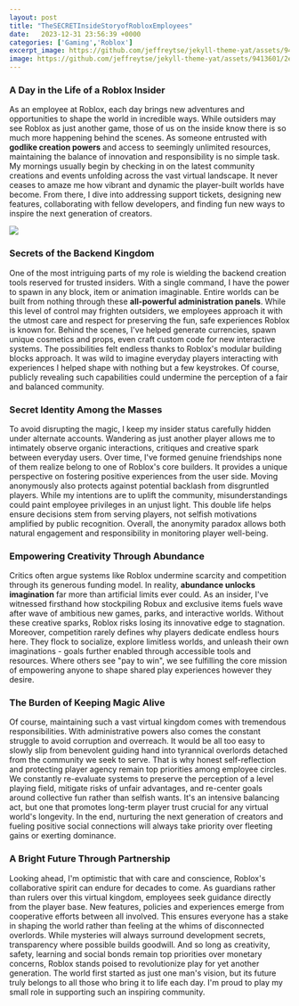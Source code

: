 ```yaml
---
layout: post
title: "TheSECRETInsideStoryofRobloxEmployees"
date:   2023-12-31 23:56:39 +0000
categories: ['Gaming','Roblox']
excerpt_image: https://github.com/jeffreytse/jekyll-theme-yat/assets/9413601/2ed22d49-90b1-4f7e-8e8f-b77b21dee505
image: https://github.com/jeffreytse/jekyll-theme-yat/assets/9413601/2ed22d49-90b1-4f7e-8e8f-b77b21dee505
---
```


### A Day in the Life of a Roblox Insider 
As an employee at Roblox, each day brings new adventures and opportunities to shape the world in incredible ways. While outsiders may see Roblox as just another game, those of us on the inside know there is so much more happening behind the scenes. As someone entrusted with **godlike creation powers** and access to seemingly unlimited resources, maintaining the balance of innovation and responsibility is no simple task.
My mornings usually begin by checking in on the latest community creations and events unfolding across the vast virtual landscape. It never ceases to amaze me how vibrant and dynamic the player-built worlds have become. From there, I dive into addressing support tickets, designing new features, collaborating with fellow developers, and finding fun new ways to inspire the next generation of creators.  

![](https://github.com/jeffreytse/jekyll-theme-yat/assets/9413601/2ed22d49-90b1-4f7e-8e8f-b77b21dee505)
### Secrets of the Backend Kingdom
One of the most intriguing parts of my role is wielding the backend creation tools reserved for trusted insiders. With a single command, I have the power to spawn in any block, item or animation imaginable. Entire worlds can be built from nothing through these **all-powerful administration panels**. While this level of control may frighten outsiders, we employees approach it with the utmost care and respect for preserving the fun, safe experiences Roblox is known for.
Behind the scenes, I've helped generate currencies, spawn unique cosmetics and props, even craft custom code for new interactive systems. The possibilities felt endless thanks to Roblox's modular building blocks approach. It was wild to imagine everyday players interacting with experiences I helped shape with nothing but a few keystrokes. Of course, publicly revealing such capabilities could undermine the perception of a fair and balanced community.
### Secret Identity Among the Masses 
To avoid disrupting the magic, I keep my insider status carefully hidden under alternate accounts. Wandering as just another player allows me to intimately observe organic interactions, critiques and creative spark between everyday users. Over time, I've formed genuine friendships none of them realize belong to one of Roblox's core builders. It provides a unique perspective on fostering positive experiences from the user side.
Moving anonymously also protects against potential backlash from disgruntled players. While my intentions are to uplift the community, misunderstandings could paint employee privileges in an unjust light. This double life helps ensure decisions stem from serving players, not selfish motivations amplified by public recognition. Overall, the anonymity paradox allows both natural engagement and responsibility in monitoring player well-being.
### Empowering Creativity Through Abundance
Critics often argue systems like Roblox undermine scarcity and competition through its generous funding model. In reality, **abundance unlocks imagination** far more than artificial limits ever could. As an insider, I've witnessed firsthand how stockpiling Robux and exclusive items fuels wave after wave of ambitious new games, parks, and interactive worlds. 
Without these creative sparks, Roblox risks losing its innovative edge to stagnation. Moreover, competition rarely defines why players dedicate endless hours here. They flock to socialize, explore limitless worlds, and unleash their own imaginations - goals further enabled through accessible tools and resources. Where others see "pay to win", we see fulfilling the core mission of empowering anyone to shape shared play experiences however they desire.
### The Burden of Keeping Magic Alive
Of course, maintaining such a vast virtual kingdom comes with tremendous responsibilities. With administrative powers also comes the constant struggle to avoid corruption and overreach. It would be all too easy to slowly slip from benevolent guiding hand into tyrannical overlords detached from the community we seek to serve. That is why honest self-reflection and protecting player agency remain top priorities among employee circles. 
We constantly re-evaluate systems to preserve the perception of a level playing field, mitigate risks of unfair advantages, and re-center goals around collective fun rather than selfish wants. It's an intensive balancing act, but one that promotes long-term player trust crucial for any virtual world's longevity. In the end, nurturing the next generation of creators and fueling positive social connections will always take priority over fleeting gains or exerting dominance.
### A Bright Future Through Partnership 
Looking ahead, I'm optimistic that with care and conscience, Roblox's collaborative spirit can endure for decades to come. As guardians rather than rulers over this virtual kingdom, employees seek guidance directly from the player base. New features, policies and experiences emerge from cooperative efforts between all involved. This ensures everyone has a stake in shaping the world rather than feeling at the whims of disconnected overlords.
While mysteries will always surround development secrets, transparency where possible builds goodwill. And so long as creativity, safety, learning and social bonds remain top priorities over monetary concerns, Roblox stands poised to revolutionize play for yet another generation. The world first started as just one man's vision, but its future truly belongs to all those who bring it to life each day. I'm proud to play my small role in supporting such an inspiring community.